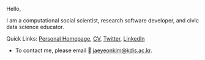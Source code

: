 
Hello,

I am a computational social scientist, research software developer, and civic data science educator.

Quick Links: [Personal Homepage](https://jaeyk.github.io/), [CV](https://jaeyk.github.io/CV_Jae_Yeon_Kim.pdf), [Twitter](https://twitter.com/JaeJaeykim2), [LinkedIn](https://www.linkedin.com/in/jae-yeon-kim-694764229/)

- To contact me, please email :postbox: jaeyeonkim@kdis.ac.kr.
